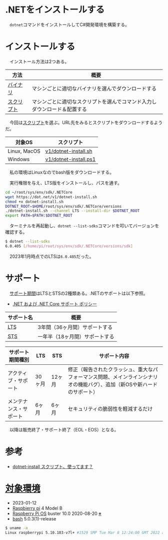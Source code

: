 # .NETをインストールする

　`dotnet`コマンドをインストールしてC#開発環境を構築する。

<!-- more -->

# インストールする

　インストール方法は2つある。

方法|概要
----|----
[バイナリ][dotnet download]|マシンごとに適切なバイナリを選んでダウンロードする
[スクリプト][dotnet-install-script]|マシンごとに適切なスクリプトを選んでコマンド入力しダウンロード＆配置する

[dotnet download]:https://dotnet.microsoft.com/ja-jp/download/dotnet
[dotnet-install-script]:https://learn.microsoft.com/ja-jp/dotnet/core/tools/dotnet-install-script
[dotnet-install スクリプト、使ってます？]:https://qiita.com/zwei_222/items/da4deeb3f57f9bedf294

　今回は[スクリプト][dotnet-install-script]を選ぶ。URL先をみるとスクリプトをダウンロードするようだ。

対象OS|スクリプト
------|----------
Linux, MacOS|[v1/dotnet-install.sh][]
Windows|[v1/dotnet-install.ps1][]

[v1/dotnet-install.sh]:https://dot.net/v1/dotnet-install.sh
[v1/dotnet-install.ps1]:https://dot.net/v1/dotnet-install.ps1

　私の環境はLinuxなのでbash版をダウンロードする。

　実行権限を与え、LTS版をインストールし、パスを通す。

```sh
cd ~/root/sys/env/sdk/.NETCore
wget https://dot.net/v1/dotnet-install.sh
chmod +x dotnet-install.sh
DOTNET_ROOT=$HOME/root/sys/env/sdk/.NETCore/versions
./dotnet-install.sh --channel LTS --install-dir $DOTNET_ROOT
export PATH=$PATH:$DOTNET_ROOT
```

　ターミナルを再起動し、`dotnet --list-sdks`コマンドを叩いてバージョンを確認する。

```sh
$ dotnet --list-sdks
6.0.405 [/home/pi/root/sys/env/sdk/.NETCore/versions/sdk]
```

　2023年1月時点でのLTSは`6.0.405`だった。

# サポート

　[サポート期間][]はLTSとSTSの2種類ある。.NETのサポートは以下参照。

* [.NET および .NET Core サポート ポリシー][]

[.NET および .NET Core サポート ポリシー]:https://dotnet.microsoft.com/ja-jp/platform/support/policy/dotnet-core
[サポート期間]:https://ja.wikipedia.org/wiki/%E3%83%AD%E3%83%B3%E3%82%B0%E3%82%BF%E3%83%BC%E3%83%A0%E3%82%B5%E3%83%9D%E3%83%BC%E3%83%88

サポート名|概要
----------|----
<abbr title="Long Term Support">LTS</abbr>|3年間（36ヶ月間）サポートする
<abbr title="Standard Term Support">STS</abbr>|一年半（18ヶ月間）サポートする

サポート期間種別|LTS|STS|サポート内容
----------------|---|---|------------
アクティブ・サポート|30ヶ月|12ヶ月|修正（報告されたクラッシュ、重大なパフォーマンス問題、メインラインシナリオの機能バグ）、追加（新OSや新ハードのサポート）
メンテナンス・サポート|6ヶ月|6ヶ月|セキュリティの脆弱性を軽減するだけ

　以降は販売終了・サポート終了（EOL・EOS）となる。

# 参考

* [dotnet-install スクリプト、使ってます？][]

# [対象環境](#target-environment)

* <time datetime="2023-01-12T15:03:48+0900" title="実施日">2023-01-12</time>
* [Raspbierry pi](https://ja.wikipedia.org/wiki/Raspberry_Pi) 4 Model B
* [Raspberry Pi OS](https://ja.wikipedia.org/wiki/Raspbian) buster 10.0 2020-08-20 [※](http://ytyaru.hatenablog.com/entry/2020/10/06/111111)
* [bash](https://ja.wikipedia.org/wiki/Bash) 5.0.3(1)-release

```sh
$ uname -a
Linux raspberrypi 5.10.103-v7l+ #1529 SMP Tue Mar 8 12:24:00 GMT 2022 armv7l GNU/Linux
```
